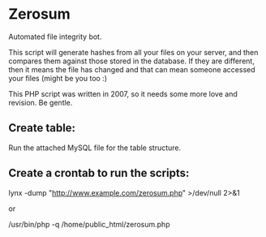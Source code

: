 # Zerosum
Automated file integrity bot.

This script will generate hashes from all your files on your server, and then compares them against those stored in the database. If they are different, then it means the file has changed and that can mean someone accessed your files (might be you too :)

This PHP script was written in 2007, so it needs some more love and revision. Be gentle.

Create table:
-------------
Run the attached MySQL file for the table structure.

Create a crontab to run the scripts:
------------------------------------

lynx -dump "http://www.example.com/zerosum.php" >/dev/null 2>&1

or

/usr/bin/php -q /home/public_html/zerosum.php

